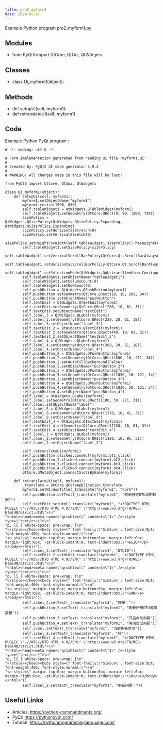 ```yaml
---
title: pro2_myform1
date: 2020-05-07
---
```

Example Python program pro2_myform1.py

## Modules

* from PyQt5 import QtCore, QtGui, QtWidgets

## Classes

* class Ui_myform1(object):

## Methods

* def setupUi(self, myform1):
* def retranslateUi(self, myform1):

## Code

Example Python PyQt program :

    # -*- coding: utf-8 -*-
    
    # Form implementation generated from reading ui file 'myform1.ui'
    #
    # Created by: PyQt5 UI code generator 5.9.2
    #
    # WARNING! All changes made in this file will be lost!
    
    from PyQt5 import QtCore, QtGui, QtWidgets
    
    class Ui_myform1(object):
        def setupUi(self, myform1):
            myform1.setObjectName("myform1")
            myform1.resize(1500, 830)
            self.tableWidget1 = QtWidgets.QTableWidget(myform1)
            self.tableWidget1.setGeometry(QtCore.QRect(0, 90, 1500, 730))
            sizePolicy = QtWidgets.QSizePolicy(QtWidgets.QSizePolicy.Expanding, QtWidgets.QSizePolicy.Expanding)
            sizePolicy.setHorizontalStretch(0)
            sizePolicy.setVerticalStretch(0)
            sizePolicy.setHeightForWidth(self.tableWidget1.sizePolicy().hasHeightForWidth())
            self.tableWidget1.setSizePolicy(sizePolicy)
            self.tableWidget1.setVerticalScrollBarPolicy(QtCore.Qt.ScrollBarAlwaysOn)
            self.tableWidget1.setHorizontalScrollBarPolicy(QtCore.Qt.ScrollBarAlwaysOn)
            self.tableWidget1.setSelectionMode(QtWidgets.QAbstractItemView.ContiguousSelection)
            self.tableWidget1.setObjectName("tableWidget1")
            self.tableWidget1.setColumnCount(0)
            self.tableWidget1.setRowCount(0)
            self.pushButton = QtWidgets.QPushButton(myform1)
            self.pushButton.setGeometry(QtCore.QRect(10, 10, 201, 34))
            self.pushButton.setObjectName("pushButton")
            self.textEdit = QtWidgets.QTextEdit(myform1)
            self.textEdit.setGeometry(QtCore.QRect(280, 10, 81, 31))
            self.textEdit.setObjectName("textEdit")
            self.label_3 = QtWidgets.QLabel(myform1)
            self.label_3.setGeometry(QtCore.QRect(220, 20, 61, 18))
            self.label_3.setObjectName("label_3")
            self.textEdit_2 = QtWidgets.QTextEdit(myform1)
            self.textEdit_2.setGeometry(QtCore.QRect(440, 10, 81, 31))
            self.textEdit_2.setObjectName("textEdit_2")
            self.label_4 = QtWidgets.QLabel(myform1)
            self.label_4.setGeometry(QtCore.QRect(380, 20, 51, 18))
            self.label_4.setObjectName("label_4")
            self.pushButton_2 = QtWidgets.QPushButton(myform1)
            self.pushButton_2.setGeometry(QtCore.QRect(600, 10, 211, 34))
            self.pushButton_2.setAutoFillBackground(False)
            self.pushButton_2.setObjectName("pushButton_2")
            self.pushButton_3 = QtWidgets.QPushButton(myform1)
            self.pushButton_3.setGeometry(QtCore.QRect(1030, 10, 121, 34))
            self.pushButton_3.setObjectName("pushButton_3")
            self.pushButton_4 = QtWidgets.QPushButton(myform1)
            self.pushButton_4.setGeometry(QtCore.QRect(1030, 50, 121, 34))
            self.pushButton_4.setObjectName("pushButton_4")
            self.label = QtWidgets.QLabel(myform1)
            self.label.setGeometry(QtCore.QRect(1180, 50, 271, 31))
            self.label.setObjectName("label")
            self.label_8 = QtWidgets.QLabel(myform1)
            self.label_8.setGeometry(QtCore.QRect(1370, 10, 41, 31))
            self.label_8.setObjectName("label_8")
            self.textEdit_4 = QtWidgets.QTextEdit(myform1)
            self.textEdit_4.setGeometry(QtCore.QRect(1280, 10, 81, 31))
            self.textEdit_4.setObjectName("textEdit_4")
            self.label_2 = QtWidgets.QLabel(myform1)
            self.label_2.setGeometry(QtCore.QRect(1180, 10, 91, 31))
            self.label_2.setObjectName("label_2")
    
            self.retranslateUi(myform1)
            self.pushButton.clicked.connect(myform1.bt1_click)
            self.pushButton_2.clicked.connect(myform1.bt2_click)
            self.pushButton_3.clicked.connect(myform1.bt3_click)
            self.pushButton_4.clicked.connect(myform1.bt4_click)
            QtCore.QMetaObject.connectSlotsByName(myform1)
    
        def retranslateUi(self, myform1):
            _translate = QtCore.QCoreApplication.translate
            myform1.setWindowTitle(_translate("myform1", "Form"))
            self.pushButton.setText(_translate("myform1", "刷新特定DTU周期数据"))
            self.textEdit.setHtml(_translate("myform1", "<!DOCTYPE HTML PUBLIC \"-//W3C//DTD HTML 4.0//EN\" \"http://www.w3.org/TR/REC-html40/strict.dtd\">\n"
    "<html><head><meta name=\"qrichtext\" content=\"1\" /><style type=\"text/css\">\n"
    "p, li { white-space: pre-wrap; }\n"
    "</style></head><body style=\" font-family:\'SimSun\'; font-size:9pt; font-weight:400; font-style:normal;\">\n"
    "<p style=\" margin-top:0px; margin-bottom:0px; margin-left:0px; margin-right:0px; -qt-block-indent:0; text-indent:0px;\">65104</p></body></html>"))
            self.label_3.setText(_translate("myform1", "DTUID"))
            self.textEdit_2.setHtml(_translate("myform1", "<!DOCTYPE HTML PUBLIC \"-//W3C//DTD HTML 4.0//EN\" \"http://www.w3.org/TR/REC-html40/strict.dtd\">\n"
    "<html><head><meta name=\"qrichtext\" content=\"1\" /><style type=\"text/css\">\n"
    "p, li { white-space: pre-wrap; }\n"
    "</style></head><body style=\" font-family:\'SimSun\'; font-size:9pt; font-weight:400; font-style:normal;\">\n"
    "<p style=\" margin-top:0px; margin-bottom:0px; margin-left:0px; margin-right:0px; -qt-block-indent:0; text-indent:0px;\">100</p></body></html>"))
            self.label_4.setText(_translate("myform1", "数量："))
            self.pushButton_2.setText(_translate("myform1", "刷新所有DTU周期数据"))
            self.pushButton_3.setText(_translate("myform1", "开启自动刷新"))
            self.pushButton_4.setText(_translate("myform1", "关闭自动刷新"))
            self.label.setText(_translate("myform1", "当前刷新时间"))
            self.label_8.setText(_translate("myform1", "秒"))
            self.textEdit_4.setHtml(_translate("myform1", "<!DOCTYPE HTML PUBLIC \"-//W3C//DTD HTML 4.0//EN\" \"http://www.w3.org/TR/REC-html40/strict.dtd\">\n"
    "<html><head><meta name=\"qrichtext\" content=\"1\" /><style type=\"text/css\">\n"
    "p, li { white-space: pre-wrap; }\n"
    "</style></head><body style=\" font-family:\'SimSun\'; font-size:9pt; font-weight:400; font-style:normal;\">\n"
    "<p style=\" margin-top:0px; margin-bottom:0px; margin-left:0px; margin-right:0px; -qt-block-indent:0; text-indent:0px;\">10</p></body></html>"))
            self.label_2.setText(_translate("myform1", "刷新间隔："))
    
    

## Useful Links

- Articles: https://python-commandments.org/
- PyQt: https://pythonpyqt.com/
- Tutorial: https://pythonprogramminglanguage.com/
